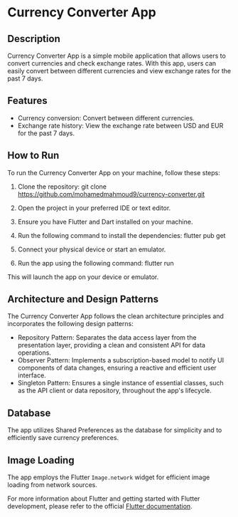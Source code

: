 # Currency Converter App

## Description

Currency Converter App is a simple mobile application that allows users to convert currencies and check exchange rates. With this app, users can easily convert between different currencies and view exchange rates for the past 7 days.

## Features

- Currency conversion: Convert between different currencies.
- Exchange rate history: View the exchange rate between USD and EUR for the past 7 days.

## How to Run

To run the Currency Converter App on your machine, follow these steps:

1. Clone the repository:
git clone https://github.com/mohamedmahmoud9/currency-converter.git

2. Open the project in your preferred IDE or text editor.

3. Ensure you have Flutter and Dart installed on your machine.

4. Run the following command to install the dependencies:
flutter pub get

5. Connect your physical device or start an emulator.

6. Run the app using the following command: flutter run

This will launch the app on your device or emulator.

## Architecture and Design Patterns

The Currency Converter App follows the clean architecture principles and incorporates the following design patterns:

- Repository Pattern: Separates the data access layer from the presentation layer, providing a clean and consistent API for data operations.
- Observer Pattern: Implements a subscription-based model to notify UI components of data changes, ensuring a reactive and efficient user interface.
- Singleton Pattern: Ensures a single instance of essential classes, such as the API client or data repository, throughout the app's lifecycle.

## Database

The app utilizes Shared Preferences as the database for simplicity and to efficiently save currency preferences.

## Image Loading

The app employs the Flutter `Image.network` widget for efficient image loading from network sources.

For more information about Flutter and getting started with Flutter development, please refer to the official [Flutter documentation](https://flutter.dev/docs).

